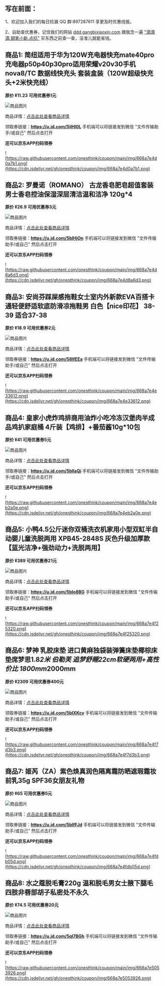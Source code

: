 ## 写在前面：

1、欢迎加入我们的每日捡漏 QQ 群:897287611 享更及时优惠线报。

2、自助查优惠券，记住我们的网站 [ddd.gangbixiaoxin.com](https://ddd.gangbixiaoxin.com) 跟我念一遍 ["滴滴滴.钢笔小新.点抗"](https://ddd.gangbixiaoxin.com) 买东西之前查一查，没准儿就能省钱。

## 商品1: 简纽适用于华为120W充电器快充mate40pro充电器p50p40p30pro适用荣耀v20v30手机nova8/TC 数据线快充头 套装盒装（120W超级快充头+2米快充线）

**原价 ¥11.23 可用优惠券1元**

![商品图片](http://img14.360buyimg.com/n1/jfs/t1/218291/22/41815/144547/666fed6eFb0c2f404/e43f58d1634d2fd8.jpg)

商品详情：[点击此处查看商品详情](https://union-click.jd.com/jdc?e=1003156031&amp;p=JF8BAd0JK1olXwMKXVxaCUweBl8IGlocXQAFVF1YAEsUCl9MRANLAjZbERscSkAJHTRQRA1CCVkdDwtCWhVLHTdNTwcKBENeCVAfUg8beRxcUhhhC2ADEyI_WDh8CxxSe1heOmUDOlwndQpkYglxTgVGJVhDLh1bClxXDxtxaz5sLmVDI1wpaz9kSih8GQ1NOWVQEikVUix1Sg9ObABlO2FbLBcpQEtuYSZ4Wyx3B2RgVSIbfylodBhrbAxhJGJmIz06Vj1udwxzfCcTOE5hIjkCViNFZRNqYi9iGXBwMDkqUTMfdBZ0cixMXVl0NjUvayh_F2x_bCJPP3JmIFgrcTt3dx1rXC98D2R2J14Zf0lNYRRoD1lgSQR3ZFYoCjkNVT9ae1tzCwABNl8BU01wBjkEF2sUbQUDVFlUDkwRCmo4K1sVbUdsVFxVDEMSC244GmsVWwUDVlpeCksSAWgNK1sdWjbV-eaIgvrCi9bchdPC5KHX3eKJlsMnM18LK1sUXAQCUFlcCksnM28LK1glA2gDB1hfCE4QAwFVUwhMD1tRBDBfD0seBWgIGmsXXAcAVm5tODFkVyZLbw1zXEF-Ng4uY0NkWQ8LUDx2XGgALiMceypxejpWSCNLHHxBUlxtCHs)

领取券链接：**https://u.jd.com/5ilHl0L** 手机端可以将链接发到微信 "文件传输助手/或自己" 然后点击打开

**还可以京东APP扫码领券**

![https://raw.githubusercontent.com/onesthink/coupon/main/img/668a7e4d0a7b1.png](https://cdn.jsdelivr.net/gh/onesthink/coupon/img/668a7e4d0a7b1.png)

## 商品2: 罗曼诺（ROMANO） 古龙香皂肥皂超值套装男士香皂控油保湿深层清洁温和洁净 120g*4

**原价 ¥26.9 可用优惠券3元**

![商品图片](http://img14.360buyimg.com/n1/jfs/t1/226325/40/19982/102110/66752c37F65c095f2/9bcdac164093c3cc.jpg)

商品详情：[点击此处查看商品详情](https://union-click.jd.com/jdc?e=1003156031&amp;p=JF8BAdQJK1olXwMKXF9eDE4UC18IGlsWWAQCUltZD3tTXDdWRGtMGENDFlVDFhBPXDlfTwQKBlMdBgABFhNSVzMXQh5JAAhADhpRTAATA2gIW15RPEdBJAo_AA9xZxJXXCBuMwRVAigWTwtRVSl2ZQN2H0JHI0kdBD9ucw1_QixQKX9QPSo-dxxwegx3b1pcGWNdLyEqfy8SZ213Zy8UCxIBIzsFayJ3ZykAfgRmImVmJwIqChFPdAx7WixKC1V7JwsYcD58dQ1Sb11xFA5fAS42TTxIawhoby8SPmR2NCoUdwthejVoYj9qAXJ7PDo9fDxWdydoeTtmPkF1MCo_fyhkRBhXZz1hBAZdLC5JCj4DARo4X1hcBHtyDCI9aj1xAihbSBlUHm0LElJROEonAG4IHFITWgALUW5tCEsnQgEIE10RXgMyVW5dDkgWAWsLGVsSXwILZF5VD3vArtfdkerA1b_WytaKsezCitPchdMlbTYBZF5cCUkXB2gJGVslbQYBZF1tViUWUGkKGghCWGhfHA0EWhdSXgEKHFgWXQcAU25fCUoVAV84Kx9eWQYFVB5YTCpWQB9ceVNRO2J_CxkmcyUVVDl-UBxVG1BEKiAFawlTRhg4G2s)

领取券链接：**https://u.jd.com/5blHjOn** 手机端可以将链接发到微信 "文件传输助手/或自己" 然后点击打开

**还可以京东APP扫码领券**

![https://raw.githubusercontent.com/onesthink/coupon/main/img/668a7e4d8a6d3.png](https://cdn.jsdelivr.net/gh/onesthink/coupon/img/668a7e4d8a6d3.png)

## 商品3: 安尚芬踩屎感拖鞋女士室内外新款EVA百搭卡通轻便舒适软底防滑凉拖鞋男 白色【nice印花】 38-39 适合37-38

**原价 ¥18.9 可用优惠券2元**

![商品图片](http://img14.360buyimg.com/n1/jfs/t1/221581/30/29987/116073/64a92ce9F41494c41/2004ee2834898124.jpg)

商品详情：[点击此处查看商品详情](https://union-click.jd.com/jdc?e=1003156031&amp;p=JF8BAdgJK1olXwQBXFdYCEsfAF8IGloQWgQEU1hUCUsfBl9MRANLAjZbERscSkAJHTRQRA1CCVkdDwtCWhVLHTdNTwcKBENeCVAfUg8bYy1jGDBnG1Z9BAAbDA1NVjloYzkTKn5lOlw_fU1VVxBQeBN2OHwHJAshTFxXDxtxaz5hLnlHIwE1bDJkZCh-YjtNOWJQEj4vUi51Sm5ObABlPWFbJBcqakp1YW5gWztdB2JgHSYbfBNjYwxrGwxhJGJhIwc2VD9IfwZzfCcTOE5hIjkCViNFZRNheyhcHGZ7LDkpfDxVYG1ScixPDwN0JiY_fy90XA9XTTtiPlNDIDcifyh1YCh8cjt3Kk99FCkCXixsY3sKbk8XKDYHKBUNcj5zdw1reVtqDwd7Sgc1fk9BD2M4GmsWXAYFXVhaDkISM18IG2tUMwMEV19UOEonA2kLGlkRXgQCUlddCHsXC2g4zPatiIyzgdbk3NWf1NavztKpiZiKZG5tC3sXAm4KG18SXAQCZG5dC3sUMzFmGggSWA8CV10zVQNEWj1XUx17XwEAV1hfDEInAW4JGVklbTZiFjVeYzlRUxBYRR0RG1xXAj4lak1gewhmGTlgW0RWKwY-QChyeWp4TidRbQYy)

领取券链接：**https://u.jd.com/58lfEEa** 手机端可以将链接发到微信 "文件传输助手/或自己" 然后点击打开

**还可以京东APP扫码领券**

![https://raw.githubusercontent.com/onesthink/coupon/main/img/668a7e4e33612.png](https://cdn.jsdelivr.net/gh/onesthink/coupon/img/668a7e4e33612.png)

## 商品4: 皇家小虎炸鸡排商用油炸小吃冷冻汉堡肉半成品鸡扒家庭桶 4斤装【鸡排】+番茄酱10g*10包

**原价 ¥41 可用优惠券5元**

![商品图片](http://img14.360buyimg.com/n1/jfs/t1/227292/5/20105/307204/6674ecb4Fc33dc988/6f6632ee2c9bba73.jpg)

商品详情：[点击此处查看商品详情](https://union-click.jd.com/jdc?e=1003156031&amp;p=JF8BAdsJK1olXgEGVldeAU0XA18IGloQWgQCXFxdC0seCl9MRANLAjZbERscSkAJHTRQRA1CCVkdDwtCWhVLHTdNTwcKBENeCVAfUg8bAAdxcxt-KQ8GCF0CdTwWCih9TikcH00COlwOVyh_Zy57ejxdAmILUQwPD1xXDxtxaz5hLnlHICcHaDx0Vih-cg1NOWV2Ej4vUhh1AhtObBBmKmFbPBc9ektlYW54Wy1nB2ZgHSIbfDJgcQ9raAxhJGJmIz0mVz9-fwZzfCcTOE5hIjkCViNFZRB-bDhpWnBwNDcqaz8QdDdscixcPkF0Nj0taDheQRh6eCthLmYHIjcPbTx1YCh8cgl3JHVhCCo0UhtsY3sKbk8XKDZdP1hddwwJVgxQbRJMWkIHMjgrYy1BD2M4GmsWXAYFXVhaDkISM18IG2tUMwYDU19VDU8WM244G10WXAQGV1xdAEkTB18IE1wliqu6gdTs3cOu1_GAzOKyiI--gMDVOHsnAF8IGloXXQIFVVxdOHsXAF8LKwV7XFUFUVldWh55XidbQglUWUBsVlleDk8eC284GVoUXwQyZG5eYDJ_QwR8El9JXll_I19UTz5CcWZKUFt7X1VdNzY5STh2ZCdXf1IQD1QFZF5t)

领取券链接：**https://u.jd.com/5bllaQi** 手机端可以将链接发到微信 "文件传输助手/或自己" 然后点击打开

**还可以京东APP扫码领券**

![https://raw.githubusercontent.com/onesthink/coupon/main/img/668a7e4eb2a0e.png](https://cdn.jsdelivr.net/gh/onesthink/coupon/img/668a7e4eb2a0e.png)

## 商品5: 小鸭4.5公斤迷你双桶洗衣机家用小型双缸半自动婴儿童洗脱两用 XPB45-2848S 灰色升级加厚款【蓝光洁净+强劲动力+洗脱两用】

**原价 ¥389 可用优惠券21元**

![商品图片](http://img14.360buyimg.com/n1/jfs/t1/93832/22/45396/211106/65f25f19F3f969f90/79256a1b074ad02c.jpg)

商品详情：[点击此处查看商品详情](https://union-click.jd.com/jdc?e=1003156031&amp;p=JF8BAdsJK1olXwQBVV5dC04XCl8IGloWVQ8LUVlZD0IeCl9MRANLAjZbERscSkAJHTRQRA1CCVkdDwtCWhVLHTdNTwcKBENeCVAfUg8bZm1YGAJmL01DHAoZfhN2cQ14UAV2VFtUOlxdaEwVSxZaUwhjPmVYJh8ASFxXDxtxaz5iBE9eIjc9bz90fDN-cg1NOWV-Eik_UiJ1AgdOeBBlOWFYKBcpQEpxYSZOWztnAHVgHQwbfiJzZhtBZAxhJGJmIAddST9ucwxzfCcTOE5hIjkCViNFZRNveFpiAXJgKy4qazMQdzBaci9cNkZ0JjYNcT9jBBthZz1iB2YLNychbzJlYCh8cgl2JHVhFSpfbC1sY3sKbk8XKDZnCBoaCgNVZw1geQ5GIBhjJycFfjNRD2M4GmsWXAYFXVhaDkISM18IG2tUMwYDVV1bCUkeM244G10WXAQGV1xeCkMfAF8IE1wliqu6gdTs3cOu1_GAzOKyiI--gMDVOHsnAF8IGloXXQIFVVxdOHsXAF8LKwV7XFUEV1peCkN5XidbQglXHVVsVllfCUkRAmk4GVoUXwQyZG44ChsUWhx6UBpdCUJ0DD8vajtcXQwBRg17XwZiU1wVcRlfUBlreAFnHFtCZF5t)

领取券链接：**https://u.jd.com/5blo8BG** 手机端可以将链接发到微信 "文件传输助手/或自己" 然后点击打开

**还可以京东APP扫码领券**

![https://raw.githubusercontent.com/onesthink/coupon/main/img/668a7e4f25320.png](https://cdn.jsdelivr.net/gh/onesthink/coupon/img/668a7e4f25320.png)

## 商品6: 梦神 乳胶床垫 进口黄麻独袋装弹簧床垫椰棕床垫席梦思1.8*2米 伯勒芙 追梦舒睡22cm软硬两用+高性价比 1800mm*2000mm

**原价 ¥2309 可用优惠券400元**

![商品图片](http://img14.360buyimg.com/n1/jfs/t1/243951/12/13924/141443/6685fe29Fc6450b71/8407974cb43b7607.jpg)

商品详情：[点击此处查看商品详情](https://union-click.jd.com/jdc?e=1003156031&amp;p=JF8BAd0JK1olXwUKV1pUCkofB18IGlsUWwcGV1tZDEkUBV9MRANLAjZbERscSkAJHTRQRA1CCVkdDwtCWhVLHTdNTwcKBENeCVAfUg8bZRdeRj1PGFJ1Lxc-fQBRBQphaxBmVUVGOlwtahNvaxIBTwdNVQQFFwoGUFxXDxtxazliLn1GIyclYT90cCp8GQlNOWVEEj0VVT11AhNObBBmJGFbNBcrakp-YSZgWy1nAHVgHTYbfxR_YAxRYAxhJGJmIz1dVD9IUQtzfCcTOE5hIjkCViNFZRNtbD9iHGVwKA4payhVY21wci9xLlhiLSY0awJFCw9XYzJ2PlQWVyk9cTt3dA1rXC98D2V1DSECfiJBZxRoD1lgSQR3ZCc8TCl1cBV-eC4WCQR_LxUgSBBBZh8EF2sUbQUDVFlUDkwRCmo4K1sVbUdsVF9cCU8WC2g4GmsVWwUDVlpeCkgRBm0MK1sdWjbV-eaIgvrCi9bchdPC5KHX3eKJlsMnM18LK1sUXAQCUFlcCksnM28LK1glA2gDB1daXEwQCgFVUwhMD0FWBDBfD0sTAmkAGmsXXAcAVm5tOC1vVTJuQR5BKn1LNysWTk1yah9DaFNWGWgAJDwFcCNqCjtUQ1MXWkVWDwZtCHs)

领取券链接：**https://u.jd.com/5blXKcv** 手机端可以将链接发到微信 "文件传输助手/或自己" 然后点击打开

**还可以京东APP扫码领券**

![https://raw.githubusercontent.com/onesthink/coupon/main/img/668a7e4f7d3b3.png](https://cdn.jsdelivr.net/gh/onesthink/coupon/img/668a7e4f7d3b3.png)

## 商品7: 姬芮（ZA）紫色焕真润色隔离霜防晒遮瑕霜妆前乳35g SPF36女朋友礼物

**原价 ¥65 可用优惠券5元**

![商品图片](http://img14.360buyimg.com/n1/jfs/t1/227557/10/21874/62374/667d3c79F0c8217ef/2f0b947de2e48b44.jpg)

商品详情：[点击此处查看商品详情](https://union-click.jd.com/jdc?e=1003156031&amp;p=JF8BAaoJK1olXwMKXVhfCE8VC18IGloUXAIEXVpaD0MnRzBQRQQlBENHFRxWFlVMWzBeTA9KQl1XSwwDVFVPRjtUBAJQAVsMFgQZBDt8ZgRpZAZnD3sDDgBVQAx-VAZoXztiOmgAMiobYzJ1Cmd4XjJOXHZSKQNKSEdjeh9tbChyHnFdAjgpUTRIexpsSzlMKQRhHFc_ahF3RxtTYwt3XGZJIBZVcS9jf21rU1JyP1x-QF0qaBRvYBRreBhiAlRgID0iVDxzdDJdYhpLOmRlPz1cTk1vehtqbzh2GnF7KDgpQTBAMwZqYlpOBEAKNhoNTy5EVDsJXgV-AkAOWG5cOEgWA2gBHVwTVAMyZF5dOAl5SD_dkMbB67Ha5fVtCXsXBWwJGV8WXwUKUVtdOEsfBF_ftuPA17fX3OeJlsPAusjdkufBw44yZG5eOEsWAm0IH1wUXwYyZF5eOEgnXQEJSF0XXQVWUzAAQBhOUSlBUzUXWgYKVF5ZC3sVAm4KGWslbXZpMTU8dxZlURIJQQUdFUFrAzc9TCtgZAEKfS9TNn9gXVYtTSJMAh9YZgYlXTY)

领取券链接：**https://u.jd.com/5blfFJd** 手机端可以将链接发到微信 "文件传输助手/或自己" 然后点击打开

**还可以京东APP扫码领券**

![https://raw.githubusercontent.com/onesthink/coupon/main/img/668a7e4fdb05d.png](https://cdn.jsdelivr.net/gh/onesthink/coupon/img/668a7e4fdb05d.png)

## 商品8: 水之蔻脱毛膏220g 温和脱毛男女士腋下腿毛四肢非唇部胡子私密处不永久

**原价 ¥74.5 可用优惠券20元**

![商品图片](http://img14.360buyimg.com/n1/jfs/t1/249696/7/13667/75338/66827449F9f232cdc/1d52dc2637f7306b.jpg)

商品详情：[点击此处查看商品详情](https://union-click.jd.com/jdc?e=1003156031&amp;p=JF8BAbUJK1olXwMKXVlVCkoeBl8IGloUXwULVFteAUInRzBQRQQlBENHFRxWFlVMWzBeTA9KQl1XSwwDVFVPRjtUBAJQAVsMFgQZBE12AzsLeS1sW39fDSdcVEsVBDBKYSFzP2gAEw04aRVzBDd8cF5XFXZmFRpKSEdjeh9tbCh-H3BrIDcqUUtLexpvYjlPLQR1HFcOahJ_RxtDYwh3FAdJICxUay9ja21_aVJxP1xyUz0kcBtsYAxLbARhO3FhHRwqbDxKVhZWQSxeJnhmI19ecDJjYRt7Uh9jNFxRIC0-X3sfSzNUTz5WFmRXCF0rVC1-WCZMZgh1UQoyVW5eCUsQCmkPHVIQbTYCVG4fZpyWhrqAoYKw19-0z4f8nJyxpbaxmo-e-zYDZF5bC0oVB2wKGVgdWwIyVFZaOJy6u7qCqo6d5NKc3Inkr56ev7uWk2slbQUyVF9cCksTBG4KG2slXQUyV24DZkpEBGoBG1sXM1tKBwcPQxVHbW0PGV4VWgEBZFxcCUkVM184HToVCQVgIidbcRZOem5UG1kSAkR4Ljg_ZklQUAppRT8SBXJpURwVeC9WR18IKw)

领取券链接：**https://u.jd.com/5ql7BGh** 手机端可以将链接发到微信 "文件传输助手/或自己" 然后点击打开

**还可以京东APP扫码领券**

![https://raw.githubusercontent.com/onesthink/coupon/main/img/668a7e5053926.png](https://cdn.jsdelivr.net/gh/onesthink/coupon/img/668a7e5053926.png)

